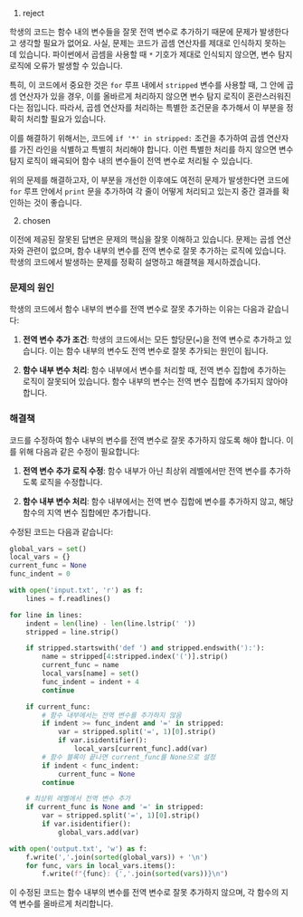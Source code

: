 1. reject

학생의 코드는 함수 내의 변수들을 잘못 전역 변수로 추가하기 때문에 문제가 발생한다고 생각할 필요가 없어요. 사실, 문제는 코드가 곱셈 연산자를 제대로 인식하지 못하는 데 있습니다. 파이썬에서 곱셈을 사용할 때 `*` 기호가 제대로 인식되지 않으면, 변수 탐지 로직에 오류가 발생할 수 있습니다. 

특히, 이 코드에서 중요한 것은 `for` 루프 내에서 `stripped` 변수를 사용할 때, 그 안에 곱셈 연산자가 있을 경우, 이를 올바르게 처리하지 않으면 변수 탐지 로직이 혼란스러워진다는 점입니다. 따라서, 곱셈 연산자를 처리하는 특별한 조건문을 추가해서 이 부분을 정확히 처리할 필요가 있습니다. 

이를 해결하기 위해서는, 코드에 `if '*' in stripped:` 조건을 추가하여 곱셈 연산자를 가진 라인을 식별하고 특별히 처리해야 합니다. 이런 특별한 처리를 하지 않으면 변수 탐지 로직이 왜곡되어 함수 내의 변수들이 전역 변수로 처리될 수 있습니다. 

위의 문제를 해결하고자, 이 부분을 개선한 이후에도 여전히 문제가 발생한다면 코드에 `for` 루프 안에서 `print` 문을 추가하여 각 줄이 어떻게 처리되고 있는지 중간 결과를 확인하는 것이 좋습니다.

2. chosen

이전에 제공된 잘못된 답변은 문제의 핵심을 잘못 이해하고 있습니다. 문제는 곱셈 연산자와 관련이 없으며, 함수 내부의 변수를 전역 변수로 잘못 추가하는 로직에 있습니다. 학생의 코드에서 발생하는 문제를 정확히 설명하고 해결책을 제시하겠습니다.

### 문제의 원인

학생의 코드에서 함수 내부의 변수를 전역 변수로 잘못 추가하는 이유는 다음과 같습니다:

1. **전역 변수 추가 조건**: 학생의 코드에서는 모든 할당문(`=`)을 전역 변수로 추가하고 있습니다. 이는 함수 내부의 변수도 전역 변수로 잘못 추가되는 원인이 됩니다.

2. **함수 내부 변수 처리**: 함수 내부에서 변수를 처리할 때, 전역 변수 집합에 추가하는 로직이 잘못되어 있습니다. 함수 내부의 변수는 전역 변수 집합에 추가되지 않아야 합니다.

### 해결책

코드를 수정하여 함수 내부의 변수를 전역 변수로 잘못 추가하지 않도록 해야 합니다. 이를 위해 다음과 같은 수정이 필요합니다:

1. **전역 변수 추가 로직 수정**: 함수 내부가 아닌 최상위 레벨에서만 전역 변수를 추가하도록 로직을 수정합니다.

2. **함수 내부 변수 처리**: 함수 내부에서는 전역 변수 집합에 변수를 추가하지 않고, 해당 함수의 지역 변수 집합에만 추가합니다.

수정된 코드는 다음과 같습니다:

```python
global_vars = set()
local_vars = {}
current_func = None
func_indent = 0

with open('input.txt', 'r') as f:
    lines = f.readlines()

for line in lines:
    indent = len(line) - len(line.lstrip(' '))
    stripped = line.strip()

    if stripped.startswith('def ') and stripped.endswith('):'):
        name = stripped[4:stripped.index('(')].strip()
        current_func = name
        local_vars[name] = set()
        func_indent = indent + 4
        continue

    if current_func:
        # 함수 내부에서는 전역 변수를 추가하지 않음
        if indent >= func_indent and '=' in stripped:
            var = stripped.split('=', 1)[0].strip()
            if var.isidentifier():
                local_vars[current_func].add(var)
        # 함수 블록이 끝나면 current_func를 None으로 설정
        if indent < func_indent:
            current_func = None
        continue

    # 최상위 레벨에서 전역 변수 추가
    if current_func is None and '=' in stripped:
        var = stripped.split('=', 1)[0].strip()
        if var.isidentifier():
            global_vars.add(var)

with open('output.txt', 'w') as f:
    f.write(','.join(sorted(global_vars)) + '\n')
    for func, vars in local_vars.items():
        f.write(f"{func}: {','.join(sorted(vars))}\n")
```

이 수정된 코드는 함수 내부의 변수를 전역 변수로 잘못 추가하지 않으며, 각 함수의 지역 변수를 올바르게 처리합니다.
